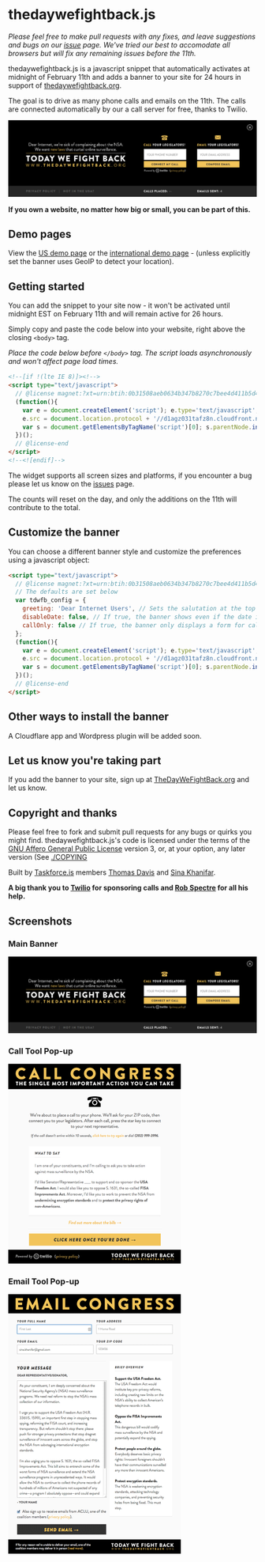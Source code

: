 # thedaywefightback.js

_Please feel free to make pull requests with any fixes, and leave suggestions and bugs on our [issue](http://github.com/tfrce/thedaywefightback.js/issues) page. We've tried our best to accomodate all browsers but  will fix any remaining issues before the 11th._

thedaywefightback.js is a javascript snippet that automatically activates at midnight of February 11th and adds a banner to your site for 24 hours in support of [thedaywefightback.org](https://thedaywefightback.org).

The goal is to drive as many phone calls and emails on the 11th. The calls are connected automatically by our a call server for free, thanks to Twilio.

<a href="http://tfrce.github.io/thedaywefightback.js/example/banner.html" target="_blank"><img src="screenshots/tdwfb-banner.png" alt="banner" /></a>

**If you own a website, no matter how big or small, you can be part of this.**

## Demo pages

View the [US demo page](http://tfrce.github.io/thedaywefightback.js/example/banner.html) or the [international demo page](http://tfrce.github.io/thedaywefightback.js/example/banner_international.html) - (unless explicitly set the banner uses GeoIP to detect your location).

## Getting started

You can add the snippet to your site now - it won't be activated until midnight EST on February 11th and will remain active for 26 hours.

Simply copy and paste the code below into your website, right above the closing `<body>` tag.

_Place the code below before `</body>` tag. The script loads asynchronously and won't affect page load times._

```html
<!--[if !(lte IE 8)]><!-->
<script type="text/javascript"> 
  // @license magnet:?xt=urn:btih:0b31508aeb0634b347b8270c7bee4d411b5d4109&dn=agpl-3.0.txt GPL-v3-or-Later
  (function(){
    var e = document.createElement('script'); e.type='text/javascript'; e.async = true;
    e.src = document.location.protocol + '//d1agz031tafz8n.cloudfront.net/thedaywefightback.js/widget.min.js';
    var s = document.getElementsByTagName('script')[0]; s.parentNode.insertBefore(e, s);
  })();
  // @license-end
</script>
<!--<![endif]-->

```

The widget supports all screen sizes and platforms, if you encounter a bug please let us know on the [issues](http://github.com/tfrce/thedaywefightback.js/issues) page.

The counts will reset on the day, and only the additions on the 11th will contribute to the total.

## Customize the banner

You can choose a different banner style and customize the preferences using a javascript object:

```html
<script type="text/javascript"> 
  // @license magnet:?xt=urn:btih:0b31508aeb0634b347b8270c7bee4d411b5d4109&dn=agpl-3.0.txt GPL-v3-or-Later
  // The defaults are set below
  var tdwfb_config = {
    greeting: 'Dear Internet Users', // Sets the salutation at the top left.
    disableDate: false, // If true, the banner shows even if the date is not yet 02/11/2014
    callOnly: false // If true, the banner only displays a form for calling congress
  };
  (function(){
    var e = document.createElement('script'); e.type='text/javascript'; e.async = true;
    e.src = document.location.protocol + '//d1agz031tafz8n.cloudfront.net/thedaywefightback.js/widget.min.js';
    var s = document.getElementsByTagName('script')[0]; s.parentNode.insertBefore(e, s);
  })();
  // @license-end
</script>
```

## Other ways to install the banner

A Cloudflare app and Wordpress plugin will be added soon.

## Let us know you're taking part

If you add the banner to your site, sign up at [TheDayWeFightBack.org](https://thedaywefightback.org) and let us know.

## Copyright and thanks

Please feel free to fork and submit pull requests for any bugs or quirks you might find. thedaywefightback.js's code is licensed under the terms of the [GNU Affero General Public License](https://gnu.org/licenses/agpl) version 3, or, at your option, any later version (See [./COPYING](./COPYING)

Built by [Taskforce.is](http://taskforce.is) members [Thomas Davis](https://twitter.com/neutralthoughts) and [Sina Khanifar](https://github.com/sinak/).

**A big thank you to [Twilio](https://www.twilio.com/) for sponsoring calls and [Rob Spectre](https://twitter.com/dN0t) for all his help.**


## Screenshots

### Main Banner
<img src="screenshots/tdwfb-banner.png" alt="banner" />

### Call Tool Pop-up
<img src="screenshots/call-tool.png" alt="call tool" />

### Email Tool Pop-up
<img src="screenshots/email-tool.png" alt="email tool" />
